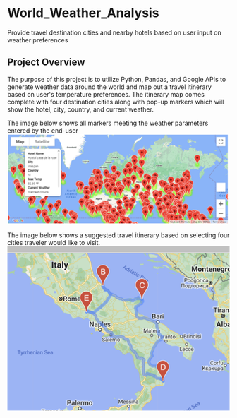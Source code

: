 # World_Weather_Analysis
Provide travel destination cities and nearby hotels based on user input on weather preferences


## Project Overview
The purpose of this project is to utilize Python, Pandas, and Google APIs to generate weather data around the world and map out a travel itinerary based on user's temperature preferences.  The itinerary map comes complete with four destination cities along with pop-up markers which will show the hotel, city, country, and current weather.

The image below shows all markers meeting the weather parameters entered by the end-user
![WeatherPy_vacation_map.png](https://github.com/dschul01/World_Weather_Analysis/blob/main/Vacation_Search/WeatherPy_vacation_map.png)

The image below shows a suggested travel itinerary based on selecting four cities traveler would like to visit.
![WeatherPy_travel_map.png](https://github.com/dschul01/World_Weather_Analysis/blob/main/Vacation_Itinerary/WeatherPy_travel_map.png)
